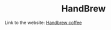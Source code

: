 <h1 align="center">HandBrew</h1>

Link to the website: [Handbrew coffee](https://handbrewcoffee.up.railway.app/)



